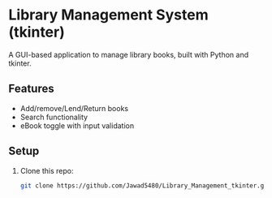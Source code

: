 # Library Management System (tkinter)

A GUI-based application to manage library books, built with Python and tkinter.

## Features
- Add/remove/Lend/Return books  
- Search functionality  
- eBook toggle with input validation  

## Setup
1. Clone this repo:
   ```bash
   git clone https://github.com/Jawad5480/Library_Management_tkinter.git
